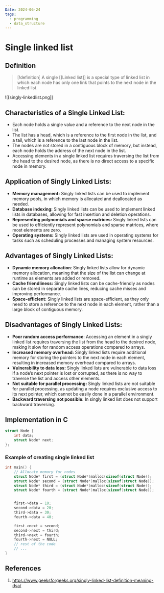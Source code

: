 ```yaml
---
Date: 2024-06-24
tags:
  - programming
  - data_structure
---
```

# Single linked list
## Definition
>[!definition] 
>A single [[Linked list]] is a special type of linked list in which each node has only one link that points to the next node in the linked list.

![[singly-linkedlist.png]]

## Characteristics of a Single Linked List:

- Each node holds a single value and a reference to the next node in the list.
- The list has a head, which is a reference to the first node in the list, and a tail, which is a reference to the last node in the list.
- The nodes are not stored in a contiguous block of memory, but instead, each node holds the address of the next node in the list.
- Accessing elements in a single linked list requires traversing the list from the head to the desired node, as there is no direct access to a specific node in memory.
## Application of Singly Linked Lists:

- **Memory management:** Singly linked lists can be used to implement memory pools, in which memory is allocated and deallocated as needed.
- **Database indexing**: Singly linked lists can be used to implement linked lists in databases, allowing for fast insertion and deletion operations.
- **Representing polynomials and sparse matrices:** Singly linked lists can be used to efficiently represent polynomials and sparse matrices, where most elements are zero.
- **Operating systems:** Singly linked lists are used in operating systems for tasks such as scheduling processes and managing system resources.

## Advantages of Singly Linked Lists:

- **Dynamic memory allocation**: Singly linked lists allow for dynamic memory allocation, meaning that the size of the list can change at runtime as elements are added or removed.
- **Cache friendliness:** Singly linked lists can be cache-friendly as nodes can be stored in separate cache lines, reducing cache misses and improving performance.
- **Space-efficient:** Singly linked lists are space-efficient, as they only need to store a reference to the next node in each element, rather than a large block of contiguous memory.

## Disadvantages of Singly Linked Lists:

- **Poor random access performance**: Accessing an element in a singly linked list requires traversing the list from the head to the desired node, making it slow for random access operations compared to arrays.
- **Increased memory overhead:** Singly linked lists require additional memory for storing the pointers to the next node in each element, resulting in increased memory overhead compared to arrays.
- **Vulnerability to data loss:** Singly linked lists are vulnerable to data loss if a node’s next pointer is lost or corrupted, as there is no way to traverse the list and access other elements.
- **Not suitable for parallel processing:** Singly linked lists are not suitable for parallel processing, as updating a node requires exclusive access to its next pointer, which cannot be easily done in a parallel environment.
- **Backward traversing not possible:** In singly linked list does not support backward traversing.

## Implementation in C

```C
struct Node {
	int data;
	struct Node* next;
};
```
### Example of creating single linked list

```C
int main() {
    // Allocate memory for nodes
    struct Node* first = (struct Node*)malloc(sizeof(struct Node));
    struct Node* second = (struct Node*)malloc(sizeof(struct Node));
    struct Node* third = (struct Node*)malloc(sizeof(struct Node));
    struct Node* fourth = (struct Node*)malloc(sizeof(struct Node));


    first->data = 10;
    second->data = 20;
    third->data = 30;
    fourth->data = 40;

    first->next = second;
    second->next = third;
    third->next = fourth;
    fourth->next = NULL;
    // rest of the code
	// ...
}
```


## References 
1. https://www.geeksforgeeks.org/singly-linked-list-definition-meaning-dsa/